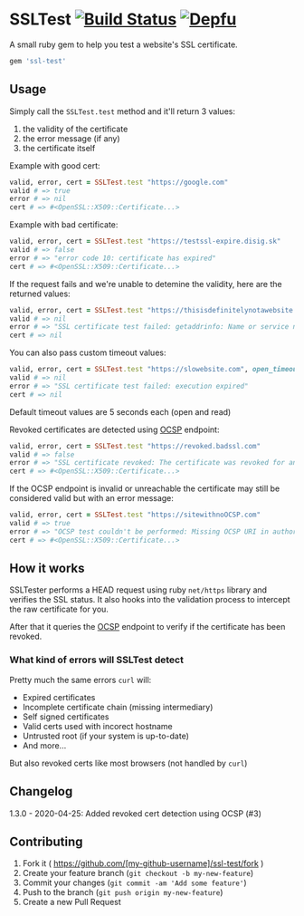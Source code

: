 # SSLTest [![Build Status](https://travis-ci.org/jarthod/ssl-test.svg?branch=master)](https://travis-ci.org/jarthod/ssl-test) [![Depfu](https://badges.depfu.com/badges/0d732c9cbec3fdaaac7c5ba5583269db/overview.svg)](https://depfu.com/github/jarthod/ssl-test)

A small ruby gem to help you test a website's SSL certificate.

```ruby
gem 'ssl-test'
```

## Usage

Simply call the `SSLTest.test` method and it'll return 3 values:

1. the validity of the certificate
2. the error message (if any)
3. the certificate itself

Example with good cert:
```ruby
valid, error, cert = SSLTest.test "https://google.com"
valid # => true
error # => nil
cert # => #<OpenSSL::X509::Certificate...>
```

Example with bad certificate:
```ruby
valid, error, cert = SSLTest.test "https://testssl-expire.disig.sk"
valid # => false
error # => "error code 10: certificate has expired"
cert # => #<OpenSSL::X509::Certificate...>
```

If the request fails and we're unable to detemine the validity, here are the returned values:
```ruby
valid, error, cert = SSLTest.test "https://thisisdefinitelynotawebsite.com"
valid # => nil
error # => "SSL certificate test failed: getaddrinfo: Name or service not known"
cert # => nil
```

You can also pass custom timeout values:
```ruby
valid, error, cert = SSLTest.test "https://slowebsite.com", open_timeout: 2, read_timeout: 2
valid # => nil
error # => "SSL certificate test failed: execution expired"
cert # => nil
```
Default timeout values are 5 seconds each (open and read)

Revoked certificates are detected using [OCSP](https://en.wikipedia.org/wiki/Online_Certificate_Status_Protocol) endpoint:
```ruby
valid, error, cert = SSLTest.test "https://revoked.badssl.com"
valid # => false
error # => "SSL certificate revoked: The certificate was revoked for an unknown reason (revocation date: 2019-10-07 20:30:39 UTC)"
cert # => #<OpenSSL::X509::Certificate...>
```

If the OCSP endpoint is invalid or unreachable the certificate may still be considered valid but with an error message:
```ruby
valid, error, cert = SSLTest.test "https://sitewithnoOCSP.com"
valid # => true
error # => "OCSP test couldn't be performed: Missing OCSP URI in authorityInfoAccess extension"
cert # => #<OpenSSL::X509::Certificate...>
```

## How it works

SSLTester performs a HEAD request using ruby `net/https` library and verifies the SSL status. It also hooks into the validation process to intercept the raw certificate for you.

After that it queries the [OCSP](https://en.wikipedia.org/wiki/Online_Certificate_Status_Protocol) endpoint to verify if the certificate has been revoked.

### What kind of errors will SSLTest detect

Pretty much the same errors `curl` will:
- Expired certificates
- Incomplete certificate chain (missing intermediary)
- Self signed certificates
- Valid certs used with incorect hostname
- Untrusted root (if your system is up-to-date)
- And more...

But also revoked certs like most browsers (not handled by `curl`)

## Changelog

1.3.0 - 2020-04-25: Added revoked cert detection using OCSP (#3)

## Contributing

1. Fork it ( https://github.com/[my-github-username]/ssl-test/fork )
2. Create your feature branch (`git checkout -b my-new-feature`)
3. Commit your changes (`git commit -am 'Add some feature'`)
4. Push to the branch (`git push origin my-new-feature`)
5. Create a new Pull Request
